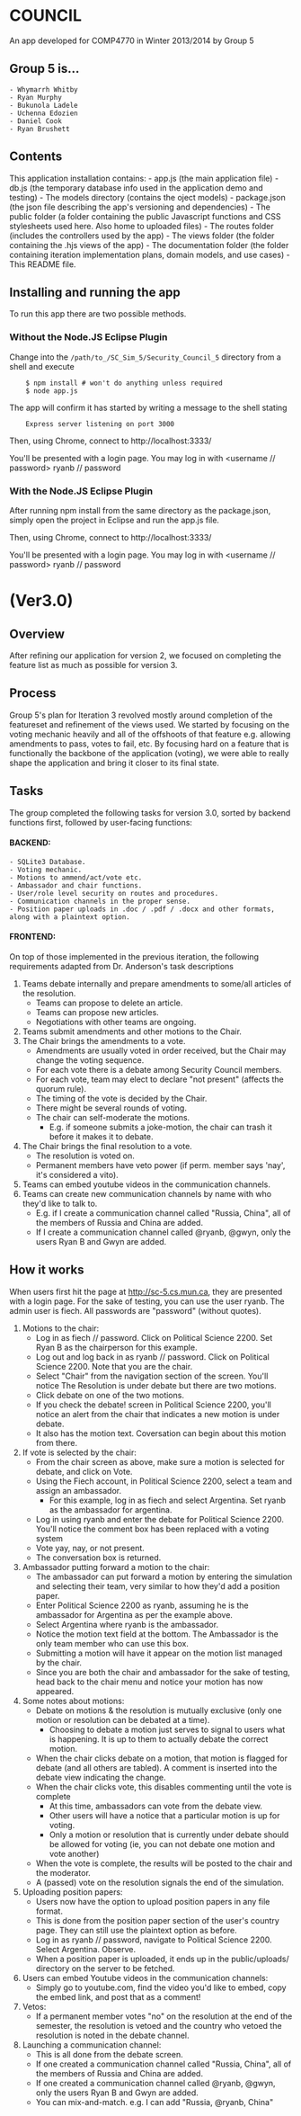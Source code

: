 # COUNCIL

An app developed for COMP4770 in Winter 2013/2014 by Group 5

## Group 5 is...

	- Whymarrh Whitby
	- Ryan Murphy
	- Bukunola Ladele
	- Uchenna Edozien
	- Daniel Cook
	- Ryan Brushett

## Contents

This application installation contains:
	- app.js (the main application file)
	- db.js (the temporary database info used in the application demo and testing)
	- The models directory (contains the oject models)
	- package.json (the json file describing the app's versioning and dependencies)
	- The public folder (a folder containing the public Javascript functions and CSS stylesheets used here. Also home to uploaded files)
	- The routes folder (includes the controllers used by the app)
	- The views folder (the folder containing the .hjs views of the app)
	- The documentation folder (the folder containing iteration implementation plans, domain models, and use cases)
	- This README file.

## Installing and running the app

To run this app there are two possible methods.

### Without the Node.JS Eclipse Plugin

Change into the `/path/to_/SC_Sim_5/Security_Council_5` directory from a shell and execute

        $ npm install # won't do anything unless required
        $ node app.js

The app will confirm it has started by writing a message to the shell stating

        Express server listening on port 3000

Then, using Chrome, connect to http://localhost:3333/

You'll be presented with a login page. You may log in with <username // password> ryanb // password

### With the Node.JS Eclipse Plugin

After running npm install from the same directory as the package.json, simply open the project in Eclipse and run the app.js file.

Then, using Chrome, connect to http://localhost:3333/

You'll be presented with a login page. You may log in with <username // password> ryanb // password

# (Ver3.0)

## Overview

After refining our application for version 2, we focused on completing the feature list as much as possible for version 3.

## Process

Group 5's plan for Iteration 3 revolved mostly around completion of the featureset and refinement of the views used. We started by focusing on the voting mechanic heavily and all of the offshoots of that feature e.g. allowing amendments to pass, votes to fail, etc.
By focusing hard on a feature that is functionally the backbone of the application (voting), we were able to really shape the application and bring it closer to its final state.

## Tasks

The group completed the following tasks for version 3.0, sorted by backend functions first, followed by user-facing functions:

#### BACKEND:

    - SQLite3 Database.
    - Voting mechanic.
    - Motions to ammend/act/vote etc.
    - Ambassador and chair functions.
    - User/role level security on routes and procedures.
    - Communication channels in the proper sense.
    - Position paper uploads in .doc / .pdf / .docx and other formats, along with a plaintext option.

#### FRONTEND:
On top of those implemented in the previous iteration, the following requirements adapted from Dr. Anderson's task descriptions

1. Teams debate internally and prepare amendments to some/all articles of the resolution.
    - Teams can propose to delete an article.
    - Teams can propose new articles.
    - Negotiations with other teams are ongoing.
2. Teams submit amendments and other motions to the Chair.
3. The Chair brings the amendments to a vote.
    - Amendments are usually voted in order received, but the Chair may change the voting sequence.
    - For each vote there is a debate among Security Council members.
    - For each vote, team may elect to declare "not present" (affects the quorum rule).
    - The timing of the vote is decided by the Chair.
    - There might be several rounds of voting.
    - The chair can self-moderate the motions.
        - E.g. if someone submits a joke-motion, the chair can trash it before it makes it to debate.
4. The Chair brings the final resolution to a vote.
    - The resolution is voted on.
    - Permanent members have veto power (if perm. member says 'nay', it's considered a vito).
5. Teams can embed youtube videos in the communication channels.
6. Teams can create new communication channels by name with who they'd like to talk to.
    - E.g. if I create a communication channel called "Russia, China", all of the members of Russia and China are added.
    - If I create a communication channel called @ryanb, @gwyn, only the users Ryan B and Gwyn are added.


## How it works

When users first hit the page at http://sc-5.cs.mun.ca, they are presented with a login page. For the sake of testing, you can use the user ryanb. The admin user is fiech. All passwords are "password" (without quotes).

1. Motions to the chair:
    - Log in as fiech // password. Click on Political Science 2200. Set Ryan B as the chairperson for this example.
    - Log out and log back in as ryanb // password. Click on Political Science 2200. Note that you are the chair.
    - Select "Chair" from the navigation section of the screen. You'll notice The Resolution is under debate but there are two motions.
    - Click debate on one of the two motions.
    - If you check the debate! screen in Political Science 2200, you'll notice an alert from the chair that indicates a new motion is under debate.
    - It also has the motion text. Coversation can begin about this motion from there.
2. If vote is selected by the chair:
    - From the chair screen as above, make sure a motion is selected for debate, and click on Vote.
    - Using the Fiech account, in Political Science 2200, select a team and assign an ambassador.
        - For this example, log in as fiech and select Argentina. Set ryanb as the ambassador for argentina.
    - Log in using ryanb and enter the debate for Political Science 2200. You'll notice the comment box has been replaced with a voting system
    - Vote yay, nay, or not present.
    - The conversation box is returned.
3. Ambassador putting forward a motion to the chair:
    - The ambassador can put forward a motion by entering the simulation and selecting their team, very similar to how they'd add a position paper.
    - Enter Political Science 2200 as ryanb, assuming he is the ambassador for Argentina as per the example above.
    - Select Argentina where ryanb is the ambassador.
    - Notice the motion text field at the bottom. The Ambassador is the only team member who can use this box.
    - Submitting a motion will have it appear on the motion list managed by the chair.
    - Since you are both the chair and ambassador for the sake of testing, head back to the chair menu and notice your motion has now appeared.
4. Some notes about motions:
    - Debate on motions & the resolution is mutually exclusive (only one motion or resolution can be debated at a time).
        - Choosing to debate a motion just serves to signal to users what is happening. It is up to them to actually debate the correct motion.
    - When the chair clicks debate on a motion, that motion is flagged for debate (and all others are tabled). A comment is inserted into the debate view indicating the change.
    - When the chair clicks vote, this disables commenting until the vote is complete
        - At this time, ambassadors can vote from the debate view.
        - Other users will have a notice that a particular motion is up for voting.
        - Only a motion or resolution that is currently under debate should be allowed for voting (ie, you can not debate one motion and vote another)
    - When the vote is complete, the results will be posted to the chair and the moderator.
    - A (passed) vote on the resolution signals the end of the simulation.
5. Uploading position papers:
    - Users now have the option to upload position papers in any file format.
    - This is done from the position paper section of the user's country page. They can still use the plaintext option as before.
    - Log in as ryanb // password, navigate to Political Science 2200. Select Argentina. Observe.
    - When a position paper is uploaded, it ends up in the public/uploads/ directory on the server to be fetched.
6. Users can embed Youtube videos in the communication channels:
    - Simply go to youtube.com, find the video you'd like to embed, copy the embed link, and post that as a comment!
7. Vetos:
    - If a permanent member votes "no" on the resolution at the end of the semester, the resolution is vetoed and the country who vetoed the resolution is noted in the debate channel.
8. Launching a communication channel:
    - This is all done from the debate screen.
    - If one created a communication channel called "Russia, China", all of the members of Russia and China are added.
    - If one created a communication channel called @ryanb, @gwyn, only the users Ryan B and Gwyn are added.
    - You can mix-and-match. e.g. I can add "Russia, @ryanb, China"
    
    
    
    
    
    